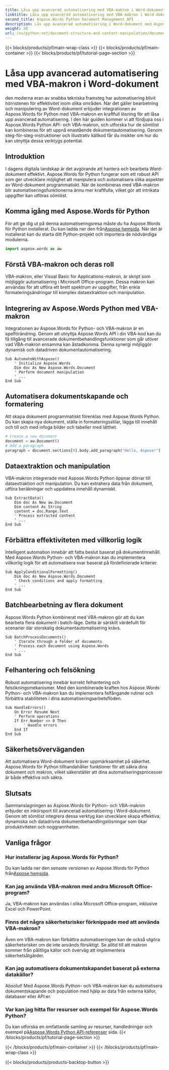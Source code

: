```yaml
---
title: Låsa upp avancerad automatisering med VBA-makron i Word-dokument
linktitle: Låsa upp avancerad automatisering med VBA-makron i Word-dokument
second_title: Aspose.Words Python Document Management API
description: Lås upp avancerad automatisering i Word-dokument med Aspose.Words Python API och VBA-makron. Lär dig steg för steg med källkod och vanliga frågor. Öka produktiviteten nu. Åtkomst på [Länk].
weight: 26
url: /sv/python-net/document-structure-and-content-manipulation/document-vba-macros/
---
```


{{< blocks/products/pf/main-wrap-class >}}
{{< blocks/products/pf/main-container >}}
{{< blocks/products/pf/tutorial-page-section >}}

# Låsa upp avancerad automatisering med VBA-makron i Word-dokument


den moderna eran av snabba tekniska framsteg har automatisering blivit hörnstenen för effektivitet inom olika områden. När det gäller bearbetning och manipulering av Word-dokument erbjuder integrationen av Aspose.Words för Python med VBA-makron en kraftfull lösning för att låsa upp avancerad automatisering. I den här guiden kommer vi att fördjupa oss i Aspose.Words Python API- och VBA-makron, och utforska hur de sömlöst kan kombineras för att uppnå enastående dokumentautomatisering. Genom steg-för-steg-instruktioner och illustrativ källkod får du insikter om hur du kan utnyttja dessa verktygs potential.


## Introduktion

I dagens digitala landskap är det avgörande att hantera och bearbeta Word-dokument effektivt. Aspose.Words för Python fungerar som ett robust API som ger utvecklare möjlighet att manipulera och automatisera olika aspekter av Word-dokument programmatiskt. När de kombineras med VBA-makron blir automatiseringsfunktionerna ännu mer kraftfulla, vilket gör att intrikata uppgifter kan utföras sömlöst.

## Komma igång med Aspose.Words för Python

För att ge dig ut på denna automatiseringsresa måste du ha Aspose.Words för Python installerat. Du kan ladda ner den från[Aspose hemsida](https://releases.aspose.com/words/python/). När det är installerat kan du starta ditt Python-projekt och importera de nödvändiga modulerna.

```python
import aspose.words as aw
```

## Förstå VBA-makron och deras roll

VBA-makron, eller Visual Basic for Applications-makron, är skript som möjliggör automatisering i Microsoft Office-program. Dessa makron kan användas för att utföra ett brett spektrum av uppgifter, från enkla formateringsändringar till komplex dataextraktion och manipulation.

## Integrering av Aspose.Words Python med VBA-makron

Integrationen av Aspose.Words för Python- och VBA-makron är en spelförändring. Genom att utnyttja Aspose.Words API i din VBA-kod kan du få tillgång till avancerade dokumentbehandlingsfunktioner som går utöver vad VBA-makron ensamma kan åstadkomma. Denna synergi möjliggör dynamisk och datadriven dokumentautomatisering.

```vba
Sub AutomateWithAspose()
    ' Initialize Aspose.Words
    Dim doc As New Aspose.Words.Document
    ' Perform document manipulation
    ' ...
End Sub
```

## Automatisera dokumentskapande och formatering

Att skapa dokument programmatiskt förenklas med Aspose.Words Python. Du kan skapa nya dokument, ställa in formateringsstilar, lägga till innehåll och till och med infoga bilder och tabeller med lätthet.

```python
# Create a new document
document = aw.Document()
# Add a paragraph
paragraph = document.sections[0].body.add_paragraph("Hello, Aspose!")
```

## Dataextraktion och manipulation

VBA-makron integrerade med Aspose.Words Python öppnar dörrar till dataextraktion och manipulation. Du kan extrahera data från dokument, utföra beräkningar och uppdatera innehåll dynamiskt.

```vba
Sub ExtractData()
    Dim doc As New aw.Document
    Dim content As String
    content = doc.Range.Text
    ' Process extracted content
    ' ...
End Sub
```

## Förbättra effektiviteten med villkorlig logik

Intelligent automation innebär att fatta beslut baserat på dokumentinnehåll. Med Aspose.Words Python- och VBA-makron kan du implementera villkorlig logik för att automatisera svar baserat på fördefinierade kriterier.

```vba
Sub ApplyConditionalFormatting()
    Dim doc As New Aspose.Words.Document
    ' Check conditions and apply formatting
    ' ...
End Sub
```

## Batchbearbetning av flera dokument

Aspose.Words Python kombinerat med VBA-makron gör att du kan bearbeta flera dokument i batch-läge. Detta är särskilt värdefullt för scenarier där storskalig dokumentautomatisering krävs.

```vba
Sub BatchProcessDocuments()
    ' Iterate through a folder of documents
    ' Process each document using Aspose.Words
    ' ...
End Sub
```

## Felhantering och felsökning

Robust automatisering innebär korrekt felhantering och felsökningsmekanismer. Med den kombinerade kraften hos Aspose.Words Python- och VBA-makron kan du implementera felfångande rutiner och förbättra stabiliteten i dina automatiseringsarbetsflöden.

```vba
Sub HandleErrors()
    On Error Resume Next
    ' Perform operations
    If Err.Number <> 0 Then
        ' Handle errors
    End If
End Sub
```

## Säkerhetsöverväganden

Att automatisera Word-dokument kräver uppmärksamhet på säkerhet. Aspose.Words för Python tillhandahåller funktioner för att säkra dina dokument och makron, vilket säkerställer att dina automatiseringsprocesser är både effektiva och säkra.

## Slutsats

Sammanslagningen av Aspose.Words för Python- och VBA-makron erbjuder en inkörsport till avancerad automatisering i Word-dokument. Genom att sömlöst integrera dessa verktyg kan utvecklare skapa effektiva, dynamiska och datadrivna dokumentbehandlingslösningar som ökar produktiviteten och noggrannheten.

## Vanliga frågor

### Hur installerar jag Aspose.Words för Python?
 Du kan ladda ner den senaste versionen av Aspose.Words för Python från[Aspose hemsida](https://releases.aspose.com/words/python/).

### Kan jag använda VBA-makron med andra Microsoft Office-program?
Ja, VBA-makron kan användas i olika Microsoft Office-program, inklusive Excel och PowerPoint.

### Finns det några säkerhetsrisker förknippade med att använda VBA-makron?
Även om VBA-makron kan förbättra automatiseringen kan de också utgöra säkerhetsrisker om de inte används försiktigt. Se alltid till att makron kommer från pålitliga källor och överväg att implementera säkerhetsåtgärder.

### Kan jag automatisera dokumentskapandet baserat på externa datakällor?
Absolut! Med Aspose.Words Python- och VBA-makron kan du automatisera dokumentskapande och population med hjälp av data från externa källor, databaser eller API:er.

### Var kan jag hitta fler resurser och exempel för Aspose.Words Python?
 Du kan utforska en omfattande samling av resurser, handledningar och exempel på[Aspose.Words Python API-referenser](https://reference.aspose.com/words/python-net/) sida.
{{< /blocks/products/pf/tutorial-page-section >}}

{{< /blocks/products/pf/main-container >}}
{{< /blocks/products/pf/main-wrap-class >}}

{{< blocks/products/products-backtop-button >}}
